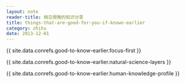```yaml
---
layout: note
reader-title: 相见恨晚的知识分享
title: things-that-are-good-for-you-if-known-earlier
category: zhihu
date: 2013-12-01
---
```


{{ site.data.conrefs.good-to-know-earlier.focus-first }}

{{ site.data.conrefs.good-to-know-earlier.natural-science-layers }}

{{ site.data.conrefs.good-to-know-earlier.human-knowledge-profile }}
